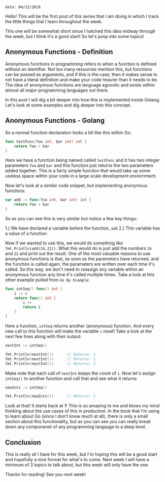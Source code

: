 ```
date: 04/12/2019
```
Hello! This will be the first post of this series that I am doing in which I track the little things that I learn throughout the week.

This one will be somewhat short since I hatched this idea midway through the week, but I think it's a good start! So let's jump into some topics!



Anonymous Functions - Definition
-----------------------------

Anonymous functions in programming refers to when a function is defined without an identifier. Not too many resources mention this, but functions can be passed as arguments, and if this is the case, then it makes sense to not have a literal definition and make your code heavier than it needs to be. The idea of anonymous functions are language agnostic and exists within almost all major programming languages out there.

In this post I will dig a bit deeper into how this is implemented inside Golang. Let's look at some examples and dig deeper into this concept.


Anonymous Functions - Golang
----------------------------

So a normal function declaration looks a bit like this within Go:

```go
func testFunc(foo int, bar int) int {
	return foo + bar
}
```

Here we have a function being named called `testFunc` and it has two integer parameters `foo` and `bar` and this function just returns the two parameters added together. This is a fairly simple funciton that would take up some useless space within your code in a large scale development enviornment.

Now let's look at a similar code snippet, but implementing anonymous functions:

```go
var add := func(foo int, bar int) int {
	return foo + bar
}
```

So as you can see this is very similar but notice a few key things:

1.) We have declared a variable before the function, `add`
2.) This variable has a value of a function

Now if we wanted to use this, we would do something like `fmt.Println(add(24,22))`. What this would do is just add the numbers `24` and `22` and print out the result. One of the most valuable reasons to use anonymous functions is that, as soon as the parameters have returned, and the function is called again, the paramaters are written over each time it's called. So this way, we don't need to reassign any variable within an anonymous function any time it's called multiple times. Take a look at this other example pulled from `Go By Example`:

```go
func intSeq() func() int {
	i := 0
	return func() int {
		i ++
		return i
	}
}
```

Here a function, `intSeq` returns another (anonymous) function. And every new call to this function will make the variable `i` reset! Take a look at the next few lines along with their output:

```go
nextInt := intSeq()

fmt.Println(nextInt())		// Returns: 1
fmt.Println(nextInt())		// Returns: 2
fmt.Println(nextInt())		// Returns: 3
```

Make note that each call of `nextInt` keeps the count of `i`. Now let's assign `intSeq()` to another function and call that and see what it returns

```go
newInts := intSeq()

fmt.Println(newInts())		// Returns: 1
```

Look at that! It starts back at 1! This is so amazing to me and blows my mind thinking about the use cases of this in production. In the book that I'm using to learn about Go (since I don't know much at all), there is only a small section about this functionality, but as you can see you can really break down any componenet of any programming langauge to a deep level. 



Conclusion
-----------

This is really all I have for this week, but I'm hoping this will be a good start and hopefully a nice format for what's to come. Next week I will have a minimum of 3 topics to talk about, but this week will only have the one. 

Thanks for reading! See you next week! 
